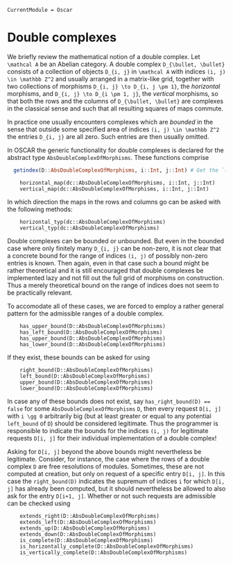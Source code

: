 ```@meta
CurrentModule = Oscar
```
# Double complexes

We briefly review the mathematical notion of a double complex. 
Let ``\mathcal A`` be an Abelian category. A double complex 
``D_{\bullet, \bullet}`` consists of a collection of objects ``D_{i, j}`` in 
``\mathcal A`` with indices ``(i, j) \in \mathbb Z^2`` and usually arranged 
in a matrix-like grid, together with two collections 
of morphisms ``D_{i, j} \to D_{i, j \pm 1}``, the *horizontal* morphisms, and 
``D_{i, j} \to D_{i \pm 1, j}``, the *vertical* morphisms, so that both 
the rows and the columns of ``D_{\bullet, \bullet}`` are complexes in the 
classical sense and such that all resulting squares of maps commute.

In practice one usually encounters complexes which are *bounded* in the sense 
that outside some specified area of indices ``(i, j) \in \mathbb Z^2`` the entries 
``D_{i, j}`` are all zero. Such entries are then usually omitted. 

In OSCAR the generic functionality for double complexes is declared for the 
abstract type `AbsDoubleComplexOfMorphisms`. These functions comprise
```julia
  getindex(D::AbsDoubleComplexOfMorphisms, i::Int, j::Int) # Get the `(i,j)`-th entry of `D`
```
```@docs
    horizontal_map(dc::AbsDoubleComplexOfMorphisms, i::Int, j::Int)
    vertical_map(dc::AbsDoubleComplexOfMorphisms, i::Int, j::Int)
```
In which direction the maps in the rows and columns go can be asked with the following methods:
```@docs
    horizontal_typ(dc::AbsDoubleComplexOfMorphisms)
    vertical_typ(dc::AbsDoubleComplexOfMorphisms)
```
Double complexes can be bounded or unbounded. But even in the bounded case where only finitely 
many ``D_{i, j}`` can be non-zero, it is not clear that a concrete bound for the 
range of indices ``(i, j)`` of possibly non-zero entries is known. Then again, even in that case 
such a bound might be rather theoretical and it is still encouraged that double complexes be implemented 
lazy and not fill out the full grid of morphisms on construction. Thus a merely theoretical bound 
on the range of indices does not seem to be practically relevant. 

To accomodate all of these cases, we are forced to employ a rather general pattern for the 
admissible ranges of a double complex.
```@docs
    has_upper_bound(D::AbsDoubleComplexOfMorphisms)
    has_left_bound(D::AbsDoubleComplexOfMorphisms)
    has_upper_bound(D::AbsDoubleComplexOfMorphisms)
    has_lower_bound(D::AbsDoubleComplexOfMorphisms)
```
If they exist, these bounds can be asked for using 
```@docs
    right_bound(D::AbsDoubleComplexOfMorphisms)
    left_bound(D::AbsDoubleComplexOfMorphisms)
    upper_bound(D::AbsDoubleComplexOfMorphisms)
    lower_bound(D::AbsDoubleComplexOfMorphisms)
```
In case any of these bounds does not exist, say `has_right_bound(D) == false` 
for some `AbsDoubleComplexOfMorphisms` `D`, then every request `D[i, j]` with ``i \gg 0`` arbitrarily 
big (but at least greater or equal to any potential `left_bound` of `D`) 
should be considered legitimate. Thus the programmer is responsible to indicate the 
bounds for the indices `(i, j)` for legitimate requests `D[i, j]` for their individual 
implementation of a double complex! 

Asking for `D[i, j]` beyond the above bounds might nevertheless be legitimate. Consider, 
for instance, the case where the rows of a double complex `D` are free resolutions of 
modules. Sometimes, these are not computed at creation, but only on request of a specific entry 
`D[i, j]`. In this case the `right_bound(D)` indicates the supremum of indices `i` 
for which `D[i, j]` has already been computed, but it should nevertheless be allowed to also 
ask for the entry `D[i+1, j]`. Whether or not such requests are admissible can be checked using
```@docs
    extends_right(D::AbsDoubleComplexOfMorphisms)
    extends_left(D::AbsDoubleComplexOfMorphisms)
    extends_up(D::AbsDoubleComplexOfMorphisms)
    extends_down(D::AbsDoubleComplexOfMorphisms)
    is_complete(D::AbsDoubleComplexOfMorphisms)
    is_horizontally_complete(D::AbsDoubleComplexOfMorphisms)
    is_vertically_complete(D::AbsDoubleComplexOfMorphisms)
```

